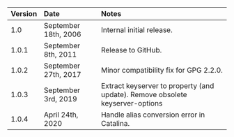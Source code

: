 | Version | Date                 | Notes                                                 |
|:--------|:---------------------|:------------------------------------------------------|
| 1.0     | September 18th, 2006 | Internal initial release.                             |
| 1.0.1   | September 8th, 2011  | Release to GitHub.                                    |
| 1.0.2   | September 27th, 2017 | Minor compatibility fix for GPG 2.2.0.                |
| 1.0.3   | September 3rd, 2019  | Extract keyserver to property (and update). Remove obsolete keyserver-options |
| 1.0.4   | April 24th, 2020     | Handle alias conversion error in Catalina.            |